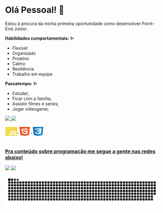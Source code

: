 <h1>Olá Pessoal! &#x1F44B;</h1> 
 <p><Sou o Everson, estou em migração de carreira para área de tecnologia da informação. <br> Estou à procura da minha primeira oportunidade como desenvolver Front-End Júnior.</p> 

 <div style="display: inline_block"> 
  <strong>Habilidades comportamentais: &#x2728;</strong>
  <ul>
   <li>Flexível</li>
   <li>Organizado</li>
   <li>Proativo</li>
   <li>Calmo</li>
   <li>Resiliência</li>
   <li>Trabalho em equipe</li>
  </ul>
 </div>
 
 <div> 
  <strong>Passatempo: &#x2728;</strong>
  <ul>
   <li>Estudar;</li>
   <li>Ficar com a família;</li>
   <li>Assistir filmes e series;</li>
   <li>Jogar videogame;</li>
  </ul>
 </div> 

<div>
  <a href="https://github.com/Eor13">
  <img height="180em" src="https://github-readme-stats.vercel.app/api?username=Eor13&show_icons=true&theme=tokyonight&include_all_commits=true&count_private=true"/>
  <img height="180em" src="https://github-readme-stats.vercel.app/api/top-langs/?username=Eor13&layout=compact&langs_count=6&theme=tokyonight"/>
</div>
 
<div style="display: inline_block"><br>
  <img align="center" alt="Js" height="30" width="40" src="https://raw.githubusercontent.com/devicons/devicon/master/icons/javascript/javascript-plain.svg">
  <img align="center" alt="HTML" height="30" width="40" src="https://raw.githubusercontent.com/devicons/devicon/master/icons/html5/html5-original.svg">
  <img align="center" alt="CSS" height="30" width="40" src="https://raw.githubusercontent.com/devicons/devicon/master/icons/css3/css3-original.svg">
</div>
 
 <br>
 
  ### Pra conteúdo sobre programação me segue a gente nas redes abaixo!
 
<div> 
 <a href="https://discord.com/1003626889656664204" target="_blank"><img src="https://img.shields.io/badge/Discord-7289DA?style=for-the-badge&logo=discord&logoColor=white" target="_blank"></a> 
  <a href="https://www.linkedin.com/in/everson-de-oliveira-ribeiro-614121a3/" target="_blank"><img src="https://img.shields.io/badge/-LinkedIn-%230077B5?style=for-the-badge&logo=linkedin&logoColor=white" target="_blank"></a> 
 
  ![Snake animation](https://github.com/Eor13/Eor13/blob/output/github-contribution-grid-snake.svg)

</div>
